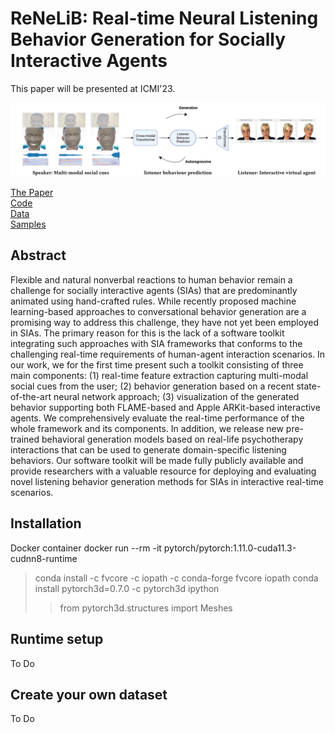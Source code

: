 <h1>ReNeLiB: Real-time Neural Listening Behavior Generation for Socially Interactive Agents</h1>

This paper will be presented at ICMI'23.


![Teaser](docs/teaser.png)

<div class="row">
<div class="col-sm-3"><a href="https://doi.org/10.1145/3577190.3614133" class="btn">The Paper</a></div>
<div class="col-sm-3"><a href="https://github.com/Daksitha/ReNeLib" target="_blank" class="btn">Code</a></div>
<div class="col-sm-3"><a href="#data">Data</a></div>
<div class="col-sm-3"><a href="#video-samples">Samples</a></div>
</div>


## Abstract
Flexible and natural nonverbal reactions to human behavior remain a challenge for socially interactive agents (SIAs) that are predominantly animated using hand-crafted rules. 
While recently proposed machine learning-based approaches to conversational behavior generation are a promising way to address this challenge, they have not yet been employed in SIAs. 
The primary reason for this is the lack of a software toolkit integrating such approaches with SIA frameworks that conforms to the challenging real-time requirements of human-agent interaction scenarios. 
In our work, we for the first time present such a toolkit consisting of three main components: (1) real-time feature extraction capturing multi-modal social cues from the user; (2) behavior generation based on a recent state-of-the-art neural network approach; (3) visualization of the generated behavior supporting both FLAME-based and Apple ARKit-based interactive agents.
We comprehensively evaluate the real-time performance of the whole framework and its components.
In addition, we release new pre-trained behavioral generation models based on real-life psychotherapy interactions that can be used to generate domain-specific listening behaviors.
Our software toolkit will be made fully publicly available and provide researchers with a valuable resource for deploying and evaluating novel listening behavior generation methods for SIAs in interactive real-time scenarios.

## Installation
Docker container
docker run --rm -it pytorch/pytorch:1.11.0-cuda11.3-cudnn8-runtime
> conda install -c fvcore -c iopath -c conda-forge fvcore iopath
> conda install pytorch3d=0.7.0 -c pytorch3d
> ipython
>> from pytorch3d.structures import Meshes

## Runtime setup
To Do

## Create your own dataset
To Do
